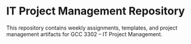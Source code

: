 # IT Project Management Repository

This repository contains weekly assignments, templates, and project management artifacts for GCC 3302 – IT Project Management.
